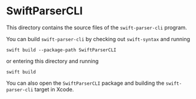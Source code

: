 # SwiftParserCLI

This directory contains the source files of the `swift-parser-cli` program.

You can build `swift-parser-cli` by checking out `swift-syntax` and running 
```
swift build --package-path SwiftParserCLI
```
or entering this directory and running
```
swift build
```

You can also open the `SwiftParserCLI` package and building the `swift-parser-cli` target in Xcode.
